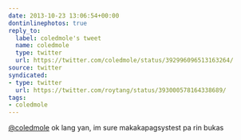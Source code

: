 ```yaml
---
date: 2013-10-23 13:06:54+00:00
dontinlinephotos: true
reply_to:
  label: coledmole's tweet
  name: coledmole
  type: twitter
  url: https://twitter.com/coledmole/status/392996096513163264/
source: twitter
syndicated:
- type: twitter
  url: https://twitter.com/roytang/status/393000578164338689/
tags:
- coledmole
---
```


[@coledmole](https://twitter.com/coledmole/) ok lang yan, im sure makakapagsystest pa rin bukas